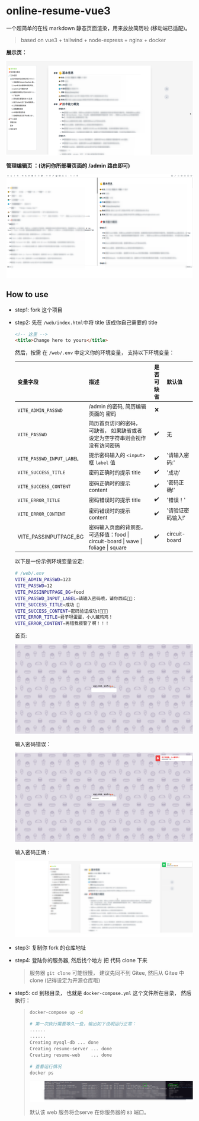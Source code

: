 # online-resume-vue3

一个超简单的在线 markdown 静态页面渲染，用来放放简历啦 (移动端已适配)。

>  based on vue3 + tailwind + node-express + nginx + docker

**展示页：**

![image-20230810154204457](README.assets/image-20230810154204457.png)

**管理编辑页 ：(访问你所部署页面的 /admin 路由即可)**

![image-20230810154302448](README.assets/image-20230810154302448.png)


## How to use
- step1:  fork 这个项目

- step2:  先在 `/web/index.html`中将 title 该成你自己需要的 title

  ```html
  <!-- 这里 -->
  <title>Change here to yours</title>
  ```

  然后，按需 在 `/web/.env` 中定义你的环境变量， 支持以下环境变量：

  | 变量字段                  | 描述                                                         | 是否可缺省 | 默认值            |
  | ------------------------- | ------------------------------------------------------------ | :--------: | ----------------- |
  | `VITE_ADMIN_PASSWD`       | /admin 的密码, 简历编辑页面的 密码                           |     ❌️      |                   |
  | `VITE_PASSWD`             | 简历首页访问的密码， 可缺省， 如果缺省或者设定为空字符串则会视作没有访问密码 |     ✔️      | 无                |
  | `VITE_PASSWD_INPUT_LABEL` | 提示密码输入的 `<input>` 框 `label` 值                       |     ✔️      | '请输入密码:'     |
  | `VITE_SUCCESS_TITLE`      | 密码正确时的提示 title                                       |     ✔️      | '成功'            |
  | `VITE_SUCCESS_CONTENT`    | 密码正确时的提示 content                                     |     ✔️      | '密码正确!'       |
  | `VITE_ERROR_TITLE`        | 密码错误时的提示 title                                       |     ✔️      | '错误！'          |
  | `VITE_ERROR_CONTENT`      | 密码错误时的提示 content                                     |     ✔️      | '请验证密码输入!' |
  | VITE_PASSINPUTPAGE_BG     | 密码输入页面的背景图， 可选择值：food \| circuit-board \| wave \| foliage \| square |     ✔️      | circuit-board     |

  以下是一份示例环境变量设定:

  ```bash
  # /web/.env
  VITE_ADMIN_PASSWD=123
  VITE_PASSWD=12
  VITE_PASSINPUTPAGE_BG=food
  VITE_PASSWD_INPUT_LABEL=请输入密码哦，请你西瓜🍉️🍉️：
  VITE_SUCCESS_TITLE=成功 🥳️
  VITE_SUCCESS_CONTENT=密码验证成功!🎉️🎉️🎉️
  VITE_ERROR_TITLE=君子坦蛋蛋，小人藏鸡鸡！
  VITE_ERROR_CONTENT=再错我报警了啊！！！
  ```

  首页:

  ![image-20230810180051830](README.assets/image-20230810180051830.png)

  输入密码错误：

  ![image-20230810180138963](README.assets/image-20230810180138963.png)

  输入密码正确 : 

  ![image-20230810180426036](README.assets/image-20230810180426036.png)

  

- step3: 复制你 fork 的仓库地址

- step4: 登陆你的服务器, 然后找个地方 把 代码 clone 下来

  > 服务器 `git clone` 可能很慢， 建议先同不到 Gitee, 然后从 Gitee 中 clone (记得设定为开源仓库哦)

- step5: cd 到根目录， 也就是  `docker-compose.yml` 这个文件所在目录， 然后执行：

  > ```bash
  > docker-compose up -d
  > ```
  >
  > ```bash
  > # 第一次执行需要等久一些，输出如下说明运行正常：
  > ......
  > ......
  > Creating mysql-db ... done
  > Creating resume-server ... done
  > Creating resume-web    ... done
  > ```
  >
  > ```bash
  > # 查看运行情况
  > docker ps
  > ```
  >
  > ![image-20230810181616336](README.assets/image-20230810181616336.png)
  >
  > 默认该 web 服务将会serve 在你服务器的 `83` 端口。



